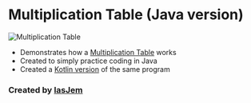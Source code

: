 # Multiplication Table (Java version)

![Multiplication Table](https://www.mathsisfun.com/definitions/images/multiplication-table.gif)

* Demonstrates how a [Multiplication Table](https://www.mathsisfun.com/tables.html) works
* Created to simply practice coding in Java
* Created a [Kotlin version](https://github.com/iasjem/multiplication-table-kotlin) of the same program

### Created by [IasJem](https://github.com/iasjem)